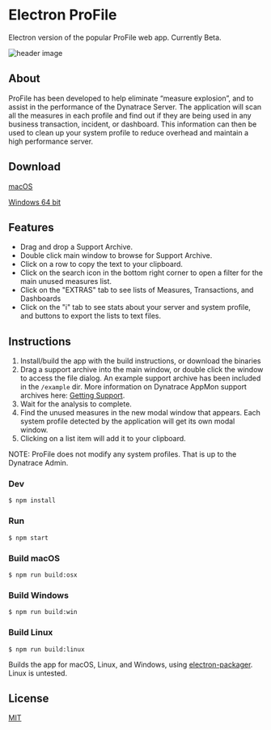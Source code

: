 # Electron ProFile 

Electron version of the popular ProFile web app. Currently Beta.

![header image](https://raw.githubusercontent.com/areknow/electron-profile/master/git-header.jpg)


## About

ProFile has been developed to help eliminate “measure explosion”, and to assist in the performance of the Dynatrace Server. The application will scan all the measures in each profile and find out if they are being used in any business transaction, incident, or dashboard. This information can then be used to clean up your system profile to reduce overhead and maintain a high performance server.


## Download
[macOS](http://pro-file.site/dist/ProFile-darwin-x64.dmg)

[Windows 64 bit](http://pro-file.site/dist/ProFile-win32-x64.zip)


## Features
- Drag and drop a Support Archive.
- Double click main window to browse for Support Archive.
- Click on a row to copy the text to your clipboard.
- Click on the search icon in the bottom right corner to open a filter for the main unused measures list.
- Click on the "EXTRAS" tab to see lists of Measures, Transactions, and Dashboards
- Click on the "i" tab to see stats about your server and system profile, and buttons to export the lists to text files.


## Instructions
1. Install/build the app with the build instructions, or download the binaries 
2. Drag a support archive into the main window, or double click the window to access the file dialog. An example support archive has been included in the ```/example``` dir. More information on Dynatrace AppMon support archives here: [Getting Support](https://community.dynatrace.com/community/display/DOCDT63/Getting+Support).
3. Wait for the analysis to complete.
4. Find the unused measures in the new modal window that appears. Each system profile detected by the application will get its own modal window.
5. Clicking on a list item will add it to your clipboard. 

NOTE: ProFile does not modify any system profiles. That is up to the Dynatrace Admin.


### Dev

```
$ npm install
```

### Run

```
$ npm start
```

### Build macOS

```
$ npm run build:osx
```

### Build Windows

```
$ npm run build:win
```

### Build Linux

```
$ npm run build:linux
```

Builds the app for macOS, Linux, and Windows, using [electron-packager](https://github.com/electron-userland/electron-packager). Linux is untested.


## License

[MIT](https://github.com/areknow/electron-profile/blob/master/license)
